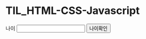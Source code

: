 # TIL_HTML-CSS-Javascript

<!DOCTYPE html>
<html>
<head>
<meta charset="UTF-8">
<title>Insert title here</title>
<script>
/* 
입력된 나이가 19세 이상이면 "성인입니다. 사이트 입장 가능" alert창 띄우고
19세 미만이면 "사이트 입장 불가능" alert창 띄우고 
위 작업 모두 진행 한 후, 입력박스의 값을 초기화 시키고, 커서는 다시 위치시킨다.

만약 입력된 값이 없으면 값 입력하라는 메세지 alert창 띄우고 
숫자 대신에 문자 입력시 나이는 숫자로 입력 바란다는 메세지 alert창 띄우고 
*/

function checkAge(){
		//닉네임으로 입력한 값을 하나의 변수에 할당...
		var age = document.agefrm.age;
		if(age.value==""){//값 입력 안했을시}
			alert("나이를 입력하세요");
		}else if(isNaN(age.value)){//isNaN...isNotANumber...문자입력시
			alert("나이는 반드시 숫자로 입력하세요");
		}else if(age.value>=19){
			alert(age.value+" 는 성인 인증...");
		}else{
			alert("미성년자...");
		}
		
		age.value = "";
		age.focus();
	}

</script>
</head>
<body>
<form name="agefrm">
		나이 <input type="text" name="age">
		<input type="button" value="나이확인" onclick="checkAge()">
	</form>
</body>
</html>
